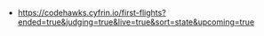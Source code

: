 - https://codehawks.cyfrin.io/first-flights?ended=true&judging=true&live=true&sort=state&upcoming=true
